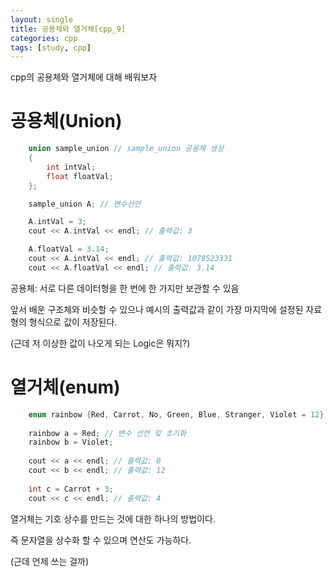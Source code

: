 ```yaml
---
layout: single
title: 공용체와 열거체[cpp_9]
categories: cpp
tags: [study, cpp]
---
```

cpp의 공용체와 열거체에 대해 배워보자

# 공용체(Union)

```cpp
    union sample_union // sample_union 공용체 생성
    {
        int intVal;
        float floatVal;
    };

    sample_union A; // 변수선언

    A.intVal = 3;
    cout << A.intVal << endl; // 출력값: 3

    A.floatVal = 3.14;
    cout << A.intVal << endl; // 출력값: 1078523331
    cout << A.floatVal << endl; // 출력값: 3.14
```

공용체: 서로 다른 데이터형을 한 번에 한 가지만 보관할 수 있음

앞서 배운 구조체와 비슷할 수 있으나 예시의 출력값과 같이 가장 마지막에 설정된 자료형의 형식으로 값이 저장된다.

(근데 저 이상한 값이 나오게 되는 Logic은 뭐지?)



# 열거체(enum)

```cpp
    enum rainbow {Red, Carrot, No, Green, Blue, Stranger, Violet = 12}; // rainbow 열거체 생성
    
    rainbow a = Red; // 변수 선언 및 초기화
    rainbow b = Violet;
    
    cout << a << endl; // 출력값: 0
    cout << b << endl; // 출력값: 12
    
    int c = Carrot + 3;
    cout << c << endl; // 출력값: 4

```


열거체는 기호 상수를 만드는 것에 대한 하나의 방법이다.

즉 문자열을 상수화 할 수 있으며 연산도 가능하다.

(근데 언제 쓰는 걸까)